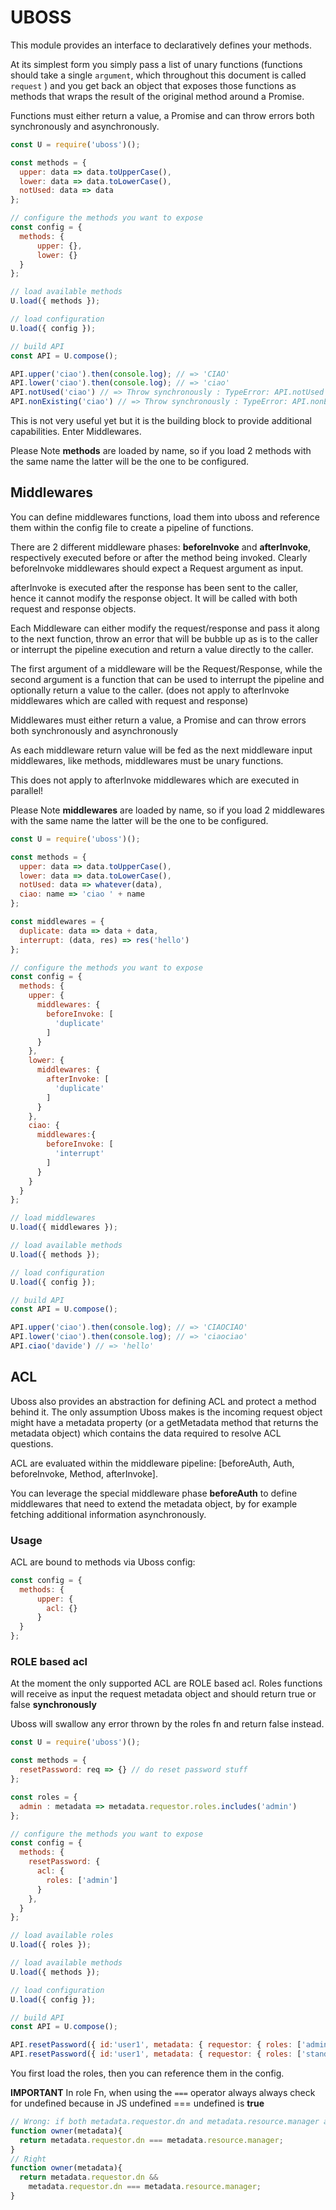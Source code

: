 # UBOSS

This module provides an interface to declaratively defines your methods.

At its simplest form you simply pass a list of unary functions (functions should take a single `argument`, which throughout 
this document is called `request` ) and you get back an object that exposes those functions as methods that wraps the result
of the original method around a Promise.

Functions must either return a value, a Promise and can throw errors both synchronously and asynchronously.

```javascript
const U = require('uboss')();

const methods = {
  upper: data => data.toUpperCase(),
  lower: data => data.toLowerCase(),
  notUsed: data => data
};

// configure the methods you want to expose
const config = {
  methods: {
      upper: {},
      lower: {}
  }
};

// load available methods
U.load({ methods });

// load configuration
U.load({ config });

// build API
const API = U.compose();

API.upper('ciao').then(console.log); // => 'CIAO'
API.lower('ciao').then(console.log); // => 'ciao'
API.notUsed('ciao') // => Throw synchronously : TypeError: API.notUsed is not a function
API.nonExisting('ciao') // => Throw synchronously : TypeError: API.nonExisting is not a function
```

This is not very useful yet but it is the building block to provide additional capabilities.
Enter Middlewares.

Please Note **methods** are loaded by name, so if you load 2 methods with the same name the latter will be the one to be configured.

## Middlewares

You can define middlewares functions, load them into uboss and reference them within the config file to create a pipeline
of functions. 

There are 2 different middleware phases: **beforeInvoke** and **afterInvoke**, respectively executed before or after the method being invoked.
Clearly beforeInvoke middlewares should expect a Request argument as input.

afterInvoke is executed after the response has been sent to the caller, hence it cannot modify the response object.
It will be called with both request and response objects.

Each Middleware can either modify the request/response and pass it along to the next function, throw an error that 
will be bubble up as is to the caller or interrupt the pipeline execution and return a value directly to the caller.

The first argument of a middleware will be the Request/Response, while the second argument is a function that can be used to 
interrupt the pipeline and optionally return a value to the caller. (does not apply to afterInvoke middlewares which are called with request and response)

Middlewares must either return a value, a Promise and can throw errors both synchronously and asynchronously

As each middleware return value will be fed as the next middleware input middlewares, like methods, middlewares must be unary functions.

This does not apply to afterInvoke middlewares which are executed in parallel!

Please Note **middlewares** are loaded by name, so if you load 2 middlewares with the same name the latter will be the one to be configured.

```javascript
const U = require('uboss')();

const methods = {
  upper: data => data.toUpperCase(),
  lower: data => data.toLowerCase(),
  notUsed: data => whatever(data),
  ciao: name => 'ciao ' + name
};

const middlewares = {
  duplicate: data => data + data,
  interrupt: (data, res) => res('hello')
};

// configure the methods you want to expose
const config = {
  methods: {
    upper: {
      middlewares: {
        beforeInvoke: [
          'duplicate'
        ]
      }
    },
    lower: {
      middlewares: {
        afterInvoke: [
          'duplicate'
        ]
      }
    },
    ciao: {
      middlewares:{
        beforeInvoke: [
          'interrupt'
        ]
      }
    }
  }
};

// load middlewares
U.load({ middlewares });

// load available methods
U.load({ methods });

// load configuration
U.load({ config });

// build API
const API = U.compose();

API.upper('ciao').then(console.log); // => 'CIAOCIAO'
API.lower('ciao').then(console.log); // => 'ciaociao'
API.ciao('davide') // => 'hello'
```

## ACL

Uboss also provides an abstraction for defining ACL and protect a method behind it. The only assumption Uboss makes is
the incoming request object might have a metadata property (or a getMetadata method that returns the metadata object) 
which contains the data required to resolve ACL questions.

ACL are evaluated within the middleware pipeline: [beforeAuth, Auth, beforeInvoke, Method, afterInvoke].

You can leverage the special middleware phase **beforeAuth** to define middlewares that need to extend the metadata
object, by for example fetching additional information asynchronously.

### Usage

ACL are bound to methods via Uboss config:

```javascript
const config = {
  methods: {
      upper: {
        acl: {}
      }
  }
};
```

### ROLE based acl

At the moment the only supported ACL are ROLE based acl.
Roles functions will receive as input the request metadata object and should return true or false **synchronously**

Uboss will swallow any error thrown by the roles fn and return false instead.

```javascript
const U = require('uboss')();

const methods = {
  resetPassword: req => {} // do reset password stuff
};

const roles = {
  admin : metadata => metadata.requestor.roles.includes('admin')
};

// configure the methods you want to expose
const config = {
  methods: {
    resetPassword: {
      acl: {
        roles: ['admin']
      }
    },
  }
};

// load available roles
U.load({ roles });

// load available methods
U.load({ methods });

// load configuration
U.load({ config });

// build API
const API = U.compose();

API.resetPassword({ id:'user1', metadata: { requestor: { roles: ['admin'] }}}).then(console.log); // => ''
API.resetPassword({ id:'user1', metadata: { requestor: { roles: ['standard User'] }}}).catch(console.log); // => '403 Unauthorized'
```

You first load the roles, then you can reference them in the config.

**IMPORTANT**
In role Fn, when using the `===` operator always always check for undefined because in JS undefined === undefined is **true**

```javascript
// Wrong: if both metadata.requestor.dn and metadata.resource.manager are undefined this function return true
function owner(metadata){
  return metadata.requestor.dn === metadata.resource.manager;
}
// Right
function owner(metadata){
  return metadata.requestor.dn &&
    metadata.requestor.dn === metadata.resource.manager;
}
``` 